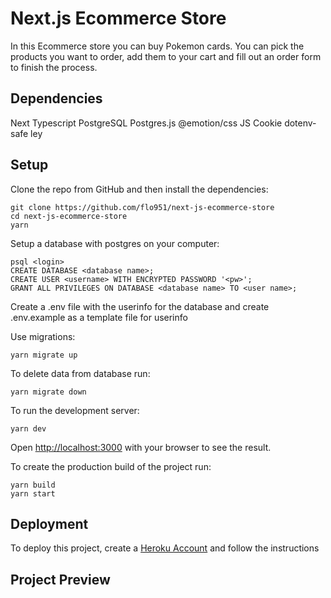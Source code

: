 # Next.js Ecommerce Store

In this Ecommerce store you can buy Pokemon cards. You can pick the products you want to order, add them to your cart and fill out an order form to finish the process.

## Dependencies

Next
Typescript
PostgreSQL
Postgres.js
@emotion/css
JS Cookie
dotenv-safe
ley

## Setup

Clone the repo from GitHub and then install the dependencies:
```
git clone https://github.com/flo951/next-js-ecommerce-store
cd next-js-ecommerce-store
yarn
```
Setup a database with postgres on your computer:
```
psql <login>
CREATE DATABASE <database name>;
CREATE USER <username> WITH ENCRYPTED PASSWORD '<pw>';
GRANT ALL PRIVILEGES ON DATABASE <database name> TO <user name>;
```
Create a .env file with the userinfo for the database and create .env.example as a template file for userinfo

Use migrations:
```
yarn migrate up
```
To delete data from database run:
```
yarn migrate down
```
To run the development server:
```
yarn dev
```
Open [http://localhost:3000](http://localhost:3000) with your browser to see the result.

To create the production build of the project run:
```
yarn build
yarn start
```
## Deployment

To deploy this project, create a [Heroku Account](https://signup.heroku.com/) and follow the instructions

## Project Preview



